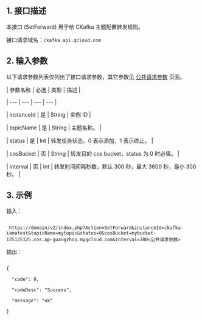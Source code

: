 ﻿## 1. 接口描述

本接口 (SetForward) 用于给 CKafka 主题配置转发规则。

接口请求域名：`ckafka.api.qcloud.com`

## 2. 输入参数

以下请求参数列表仅列出了接口请求参数，其它参数见 [公共请求参数](https://intl.cloud.tencent.com/document/api/406/5883 ) 页面。

| 参数名称 | 必选 | 类型 | 描述 |
| --- | --- | --- | --- |
| instanceId | 是 | String | 实例 ID |
| topicName | 是 | String | 主题名称。 |
| status | 是 | Int | 转发任务状态，0 表示添加，1 表示终止。 |
| cosBucket | 否 | String | 转发目的 cos bucket，status 为 0 时必填。 |
| interval | 否 | Int | 转发时间间隔秒数，默认 300 秒，最大 3600 秒，最小 300 秒。 |


## 3. 示例

输入：

```
 https://domain/v2/index.php?Action=SetForward&instanceId=ckafka-iamatest&topicName=mytopic&status=0&cosBucket=mybucket-125125125.cos.ap-guangzhou.myqcloud.com&interval=300<公共请求参数>
```

输出：

```
{
  "code": 0,
  "codeDesc": "Success",
  "message": "ok"
}

```

